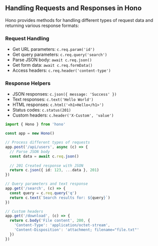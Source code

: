 ## Handling Requests and Responses in Hono

Hono provides methods for handling different types of request data and returning various response formats:

### Request Handling
- Get URL parameters: `c.req.param('id')`
- Get query parameters: `c.req.query('search')`
- Parse JSON body: `await c.req.json()`
- Get form data: `await c.req.formData()`
- Access headers: `c.req.header('content-type')`

### Response Helpers
- JSON responses: `c.json({ message: 'Success' })`
- Text responses: `c.text('Hello World')`
- HTML responses: `c.html('<h1>Hello</h1>')`
- Status codes: `c.status(201)`
- Custom headers: `c.header('X-Custom', 'value')`

```typescript
import { Hono } from 'hono'

const app = new Hono()

// Process different types of requests
app.post('/api/users', async (c) => {
  // Parse JSON body
  const data = await c.req.json()
  
  // 201 Created response with JSON
  return c.json({ id: 123, ...data }, 201)
})

// Query parameters and text response
app.get('/search', (c) => {
  const query = c.req.query('q')
  return c.text(`Search results for: ${query}`)
})

// Custom headers
app.get('/download', (c) => {
  return c.body('File content', 200, {
    'Content-Type': 'application/octet-stream',
    'Content-Disposition': 'attachment; filename="file.txt"'
  })
})
``` 
